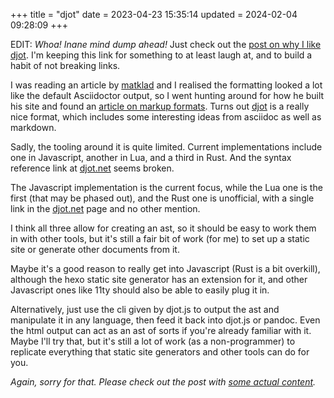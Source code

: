 +++
title = "djot"
date = 2023-04-23 15:35:14
updated = 2024-02-04 09:28:09
+++

EDIT: *Whoa! Inane mind dump ahead!*
Just check out the [post on why I like djot](@/djot-1.md).
I'm keeping this link for something to at least laugh at,
and to build a habit of not breaking links.

I was reading an article by [matklad][mklad]
and I realised the formatting looked a lot like
the default Asciidoctor output,
so I went hunting around for how he built his site
and found an [article on markup formats][mklad-markup].
Turns out [djot][djot] is a really nice format,
which includes some interesting ideas
from asciidoc as well as markdown.

Sadly, the tooling around it is quite limited.
Current implementations include one in Javascript,
another in Lua, and a third in Rust.
And the syntax reference link at [djot.net][djot] seems broken.

The Javascript implementation is the current focus,
while the Lua one is the first (that may be phased out),
and the Rust one is unofficial,
with a single link in the [djot.net][djot] page
and no other mention.

I think all three allow for creating an ast,
so it should be easy to work them in with other tools,
but it's still a fair bit of work (for me)
to set up a static site or generate other documents from it.

Maybe it's a good reason to really get into Javascript
(Rust is a bit overkill),
although the hexo static site generator has an extension for it,
and other Javascript ones like 11ty
should also be able to easily plug it in.

Alternatively, just use the cli given by djot.js
to output the ast and manipulate it in any language,
then feed it back into djot.js or pandoc.
Even the html output can act as an ast of sorts
if you're already familiar with it.
Maybe I'll try that,
but it's still a lot of work (as a non-programmer) to replicate
everything that static site generators and other tools
can do for you.

*Again, sorry for that.
Please check out the post with [some actual content](@/djot-1.md).*

[mklad]: https://matklad.github.io
[mklad-markup]: https://matklad.github.io/2022/10/28/elements-of-a-great-markup-language.html
[djot]: https://djot.net
